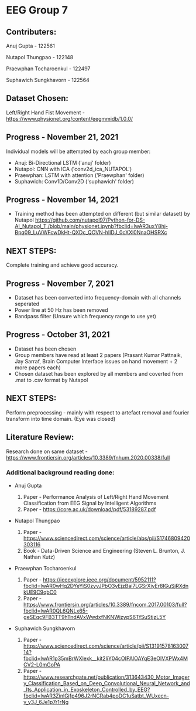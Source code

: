 # EEG Group 7
## Contributers:
Anuj Gupta - 122561

Nutapol Thungpao - 122148

Praewphan Tocharoenkul - 122497

Suphawich Sungkhavorn - 122564
## Dataset Chosen:
Left/Right Hand Fist Movement - https://www.physionet.org/content/eegmmidb/1.0.0/
## Progress - November 21, 2021
Individual models will be attempted by each group member:
- Anuj: Bi-Directional LSTM ('anuj' folder)
- Nutapol: CNN with ICA ('conv2d_ica_NUTAPOL')
- Praewphan: LSTM with attention ('Praewphan' folder)
- Suphawich: Conv1D/Conv2D ('suphawich' folder)
## Progress - November 14, 2021
- Training method has been attempted on different (but similar dataset) by Nutapol https://github.com/nutapol97/Python-for-DS-AI_Nutapol_T./blob/main/physionet.ipynb?fbclid=IwAR3uxY8hj-Bpq09_LuVWFcwDkHt-QXDc_QOVN-hIlDJ_0cXXl0NnaOHSRXc
## NEXT STEPS:
Complete training and achieve good accuracy.
## Progress - November 7, 2021
- Dataset has been converted into frequency-domain with all channels seperated
- Power line at 50 Hz has been removed
- Bandpass filter (Unsure which frequency range to use yet)
## Progress - October 31, 2021
- Dataset has been chosen
- Group members have read at least 2 papers (Prasant Kumar Pattnaik, Jay Sarraf, Brain Computer Interface issues on hand movement + 2 more papers each)
- Chosen dataset has been explored by all members and coverted from .mat to .csv format by Nutapol
## NEXT STEPS:
Perform preprocessing - mainly with respect to artefact removal and fourier transform into time domain. (Eye was closed)
## Literature Review:
Research done on same dataset - https://www.frontiersin.org/articles/10.3389/fnhum.2020.00338/full

### Additional background reading done:
- Anuj Gupta 
  1. Paper - Performance Analysis of Left/Right Hand Movement Classification from EEG Signal by Intelligent Algorithms
  2. Paper - https://core.ac.uk/download/pdf/53189287.pdf

- Nutapol Thungpao
  1. Paper - https://www.sciencedirect.com/science/article/abs/pii/S1746809420303116
  2. Book - Data-Driven Science and Engineering (Steven L. Brunton, J. Nathan Kutz)
  
- Praewphan Tocharoenkul
  1. Paper - https://ieeexplore.ieee.org/document/5952111?fbclid=IwAR0wHq2DYeYiS0zyvJPbO3yEjzBai7LGSrXiyEr8IGuSjRXdnkUE9C9qbC0
  2. Paper - https://www.frontiersin.org/articles/10.3389/fncom.2017.00103/full?fbclid=IwAR0QL6QNLx65-geSEqc9FB3TT9hTndAVxWwdxfNKNWizypS6TfSuStjzL5Y
  
- Suphawich Sungkhavorn
  1. Paper - https://www.sciencedirect.com/science/article/pii/S1319157816300714?fbclid=IwAR1p35mBrWXlexk__kit2liY04cOIPAlOAYqE3eOIVXPWx4MCV2-L0mGoPA
  2. Paper - https://www.researchgate.net/publication/313643430_Motor_Imagery_Classification_Based_on_Deep_Convolutional_Neural_Network_and_Its_Application_in_Exoskeleton_Controlled_by_EEG?fbclid=IwAR3ZinlGjfp496J2rNCRab4poDC1uSatbt_WUxecn-v_y3J_6Je1p7r1rNg
